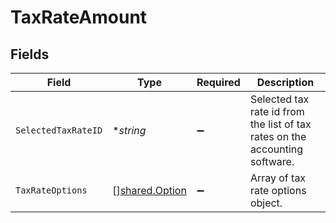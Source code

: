 # TaxRateAmount


## Fields

| Field                                                                       | Type                                                                        | Required                                                                    | Description                                                                 |
| --------------------------------------------------------------------------- | --------------------------------------------------------------------------- | --------------------------------------------------------------------------- | --------------------------------------------------------------------------- |
| `SelectedTaxRateID`                                                         | **string*                                                                   | :heavy_minus_sign:                                                          | Selected tax rate id from the list of tax rates on the accounting software. |
| `TaxRateOptions`                                                            | [][shared.Option](../../../pkg/models/shared/option.md)                     | :heavy_minus_sign:                                                          | Array of tax rate options object.                                           |
